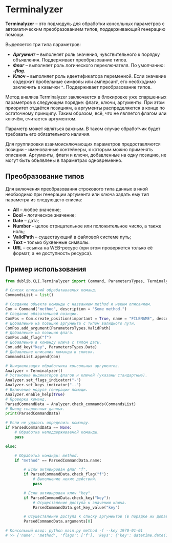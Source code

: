 # Terminalyzer
**Terminalyzer** – это подмодуль для обработки консольных параметров с автоматическим преобразованием типов, поддерживающий генерацию помощи.

Выделяется три типа параметров:
* _**Аргумент**_ – выполняет роль значения, чувствительного к порядку объявления. Поддерживает преобразование типов.
* _**Флаг**_ – выполняет роль логического переключателя. По умолчанию: _**-flag**_.
* _**Ключ**_ – выполняет роль идентификатора переменной. Если значение содержит пробельные символы или амперсант, его необходимо заключить в кавычки `"`. Поддерживает преобразование типов.

Метод анализа Terminalyzer заключается в блокировке уже спаршенных параметров в следующем порядке: флаги, ключи, аргументы. При этом приоритет отдаётся позициям, а аргументы распределяются в конце по остаточному принципу. Таким образом, всё, что не является флагом или ключём, считается аргументом.

Параметр может являться важным. В таком случае обработчик будет требовать его обязательного наличия.

Для группировки взаимоисключающих параметров предоставляются позиции – именованные контейнеры, к которым можно применять описания. Аргументы, флаги и ключи, добавленные на одну позицию, не могут быть объявлены в параметрах одновременно.

## Преобразование типов
Для включения преобразования строкового типа данных в иной необходимо при генерации аргумента или ключа задать ему тип параметра из следующего списка:
* **All** – любое значение;
* **Bool** – логическое значение;
* **Date** – дата;
* **Number** – целое отрицательное или положительное число, а также ноль;
* **ValidPath** – существующий в файловой системе путь;
* **Text** – только буквенные символы.
* **URL** – ссылка на WEB-ресурс (при этом проверяется только её формат, а не доступность ресурса).

## Пример использования
```Python
from dublib.CLI.Terminalyzer import Command, ParametersTypes, Terminalyzer

# Список описаний обрабатываемых команд.
CommandsList = list()

# Создание объекта команды с названием method и неким описанием.
Com = Command("method", description = "Some method.")
# Создание обязательной позиции.
ComPos = Com.create_position(important = True, name = "FILENAME", description = "Some position.")
# Добавление на позицию аргумента с типом валидного пути.
ComPos.add_argument(ParametersTypes.ValidPath)
# Добавление на позицию флага.
ComPos.add_flag("f")
# Добавление в команду ключа с типом даты.
Com.add_key("key", ParametersTypes.Date)
# Добавление описания команды в список.
CommandsList.append(Com)

# Инициализация обработчика консольных аргументов.
Analyzer = Terminalyzer()
# Установка индикаторов флагов и ключей (указаны стандартные).
Analyzer.set_flags_indicator("-")
Analyzer.set_keys_indicator("--")
# Включение модуля генерации помощи.
Analyzer.enable_help(True)
# Проверка команд.
ParsedCommandData = Analyzer.check_commands(CommandsList)
# Вывод спаршенных данных.
print(ParsedCommandData)

# Если не удалось определить команду.
if ParsedCommandData == None:
	# Обработка неподдерживаемой команды.
	pass

else:

	# Обработка команды: method.
	if "method" == ParsedCommandData.name:

		# Если активирован флаг "f".
		if ParsedCommandData.check_flag("f"):
			# Выполнение неких действий.
			pass

		# Если активирован ключ "key".
		if ParsedCommandData.check_key("key"):
			# Осуществление доступа к значению ключа.
			ParsedCommandData.get_key_value("key")

		# Осуществление доступа к списку аргументов (в порядке их добавления к параметрам команды).
		ParsedCommandData.arguments[0]

# Консольный ввод: python main.py method -f --key 1970-01-01
# >> {'name': 'method', 'flags': ['f'], 'keys': {'key': datetime.date(1970, 1, 1)}, 'arguments': []}
```